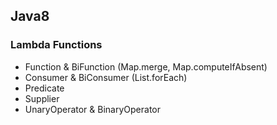 ## Java8
### Lambda Functions
- Function & BiFunction (Map.merge, Map.computeIfAbsent)
- Consumer & BiConsumer (List.forEach)
- Predicate
- Supplier
- UnaryOperator & BinaryOperator